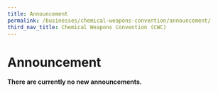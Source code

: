 ```yaml
---
title: Announcement
permalink: /businesses/chemical-weapons-convention/announcement/
third_nav_title: Chemical Weapons Convention (CWC)
---
```

# Announcement 

**There are currently no new announcements.**
